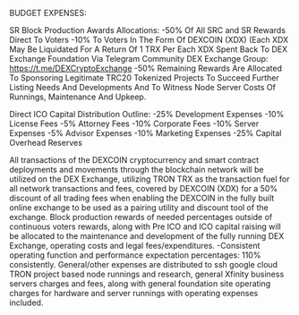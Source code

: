 BUDGET EXPENSES:

SR Block Production Awards Allocations:
	-50% Of All SRC and SR Rewards Direct To Voters
	-10% To Voters In The Form Of DEXCOIN (XDX) (Each XDX May Be Liquidated For A 		Return Of 1 TRX Per Each XDX Spent Back To DEX Exchange Foundation Via 			Telegram Community DEX Exchange Group: https://t.me/DEXCryptoExchange
	-50% Remaining Rewards Are Allocated To Sponsoring Legitimate TRC20 Tokenized 		Projects To Succeed Further Listing Needs And Developments And To Witness Node Server 	Costs Of Runnings, Maintenance And Upkeep.

Direct ICO Capital Distribution Outline:
	-25% Development Expenses
	-10% License Fees
	-5% Attorney Fees
	-10% Corporate Fees
	-10% Server Expenses
	-5% Advisor Expenses
	-10% Marketing Expenses
	-25% Capital Overhead Reserves

All transactions of the DEXCOIN cryptocurrency and smart contract deployments and movements through the blockchain network will be utilized on the DEX Exchange, utilizing TRON TRX as the transaction fuel for all network transactions and fees, covered by DEXCOIN (XDX) for a 50% discount of all trading fees when enabling the DEXCOIN in the fully built online exchange to be used as a pairing utility and discount tool of the exchange.
	Block production rewards of needed percentages outside of continuous voters rewards, along with Pre ICO and ICO capital raising will be allocated to the maintenance and development of the fully running DEX Exchange, operating costs and legal fees/expenditures.
	-Consistent operating function and performance expectation percentages: 110% consistently.
	General/other expenses are distributed to ssh google cloud TRON project based node runnings and research, general Xfinity business servers charges and fees, along with general foundation site operating charges for hardware and server runnings with operating expenses included.
